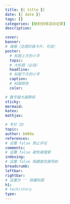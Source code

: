 ```yaml
---
title: {{ title }}
date: {{ date }}
tags: []
categories: [秘封创培活动记录]
description: 

cover: 
banner:
# 海报（全图封面卡片，可选）
poster:
  # 标题上方的小字
  topic:
  # 大标题（必选）
  headline:
  # 标题下方的小字
  caption:
  # 标题颜色
  color:

# 数字越大越靠前
sticky:
mermaid:
katex: 
mathjax: 

# 专栏 ID
topic: 
author: b009a
references:
# 设置 false 禁止评论
comments: 
# 设置 false 避免被搜索
indexing: 
# 设置 false 隐藏面包屑导航
breadcrumb: 
leftbar: 
rightbar:
# 设置为 '' 隐藏标题
h1: 
# tech/story
type: 
---
```


